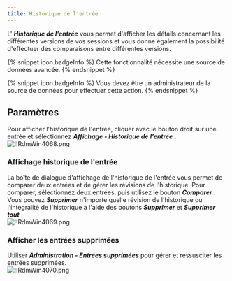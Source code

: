 ```yaml
---
title: Historique de l'entrée
---
```

L' ***Historique de l'entrée*** vous permet d'afficher les détails concernant les différentes versions de vos sessions et vous donne également la possibilité d'effectuer des comparaisons entre différentes versions. 

{% snippet icon.badgeInfo %} 
Cette fonctionnalité nécessite une source de données avancée. 
{% endsnippet %}
 
{% snippet icon.badgeInfo %} 
Vous devez être un administrateur de la source de données pour effectuer cette action. 
{% endsnippet %}
 
## Paramètres 

Pour afficher l'historique de l'entrée, cliquer avec le bouton droit sur une entrée et sélectionnez ***Affichage - Historique de l'entrée*** .  
![!!RdmWin4068.png](https://webdevolutions.azureedge.net/docs/fr/rdm/windows/RdmWin4068.png) 

### Affichage historique de l'entrée 

La boîte de dialogue d'affichage de l'historique de l'entrée vous permet de comparer deux entrées et de gérer les révisions de l'historique. Pour comparer, sélectionnez deux entrées, puis utilisez le bouton ***Comparer*** . Vous pouvez ***Supprimer*** n'importe quelle révision de l'historique ou l'intégralité de l'historique à l'aide des boutons ***Supprimer*** et ***Supprimer tout*** .  
![!!RdmWin4069.png](https://webdevolutions.azureedge.net/docs/fr/rdm/windows/RdmWin4069.png) 

### Afficher les entrées supprimées 

Utiliser ***Administration - Entrées supprimées*** pour gérer et ressusciter les entrées supprimées.  
![!!RdmWin4070.png](https://webdevolutions.azureedge.net/docs/fr/rdm/windows/RdmWin4070.png) 

